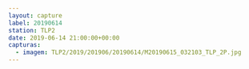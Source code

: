 ```yaml
---
layout: capture
label: 20190614
station: TLP2
date: 2019-06-14 21:00:00+00:00
capturas:
  - imagem: TLP2/2019/201906/20190614/M20190615_032103_TLP_2P.jpg
---
```

